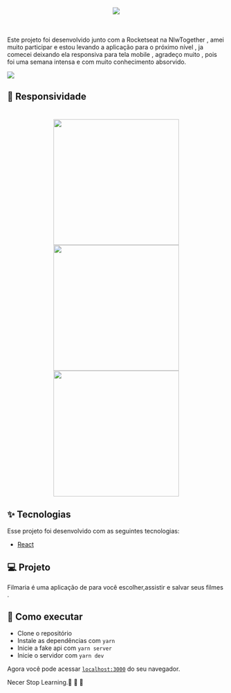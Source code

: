 <h1 align="center">
  <img src="src/assets/images/logo.svg">
</h1>


<br>
<p>
  Este projeto foi desenvolvido junto com a Rocketseat na NlwTogether , amei muito participar e estou levando a aplicação para o próximo nível , ja comecei deixando ela responsiva para tela mobile , agradeço muito , pois foi uma semana intensa e com muito conhecimento absorvido.
</p>


  <img src="https://user-images.githubusercontent.com/60237326/123527796-c4dbd580-d6b8-11eb-8b1d-6e1e3dcfeefb.png"/>

  
  ## 🧠 Responsividade
  
  <h1 align="center">
  <img width="290px" src="https://user-images.githubusercontent.com/60237326/124674232-b8ae0000-de90-11eb-9e79-f0cb28685c61.png"/>
  <img  width="290px" src="https://user-images.githubusercontent.com/60237326/123527961-1cc70c00-d6ba-11eb-9aef-6c3038d5f8ad.png"/>
  <img width="290px" src="https://user-images.githubusercontent.com/60237326/123527979-454f0600-d6ba-11eb-8150-9b45ecb0dd0a.png"/>
  

  </h1>




## ✨ Tecnologias

Esse projeto foi desenvolvido com as seguintes tecnologias:

- [React](https://reactjs.org)


## 💻 Projeto

Filmaria é uma aplicação de para você escolher,assistir e salvar seus filmes .



## 🚀 Como executar

- Clone o repositório
- Instale as dependências com `yarn`
- Inicie a fake api com `yarn server`
- Inicie o servidor com `yarn dev`

Agora você pode acessar [`localhost:3000`](http://localhost:3000) do seu navegador.

Necer Stop Learning.🚀 🚀 🚀 
